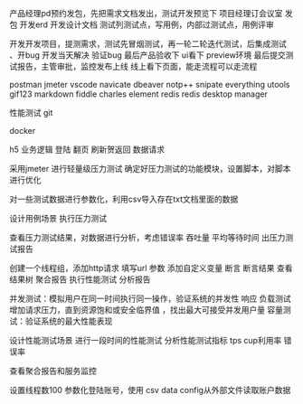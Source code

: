 产品经理pd预约发包，先把需求文档发出，测试开发预览下
项目经理订会议室 发包
开发erd 开发设计文档
测试列测试点，写用例，内部过测试点，用例评审

开发开发项目，提测需求，测试先冒烟测试，再一轮二轮迭代测试，后集成测试
、开bug 开发当天解决 验证bug 
最后产品验收下 ui看下  preview环境
最后提交测试报告，主管审批，监控发布上线
线上看下页面，能走流程可以走流程



postman jmeter  vscode
navicate dbeaver
notp++  snipate everything
utools gif123 markdown 
fiddle charles
element redis redis desktop manager


性能测试
git

docker


h5 业务逻辑   登陆 翻页  刷新贺返回 数据请求

采用jmeter 进行轻量级压力测试
确定好压力测试的功能模块，设置脚本，对脚本进行优化

对一些测试数据进行参数化，利用csv导入存在txt文档里面的数据

设计用例场景
执行压力测试

查看压力测试结果，对数据进行分析，考虑错误率 吞吐量 平均等待时间
出压力测试报告


创建一个线程组，添加http请求 填写url 参数 添加自定义变量  断言 断言结果  查看结果树  聚合报告 执行性能测试  分析报告


并发测试：模拟用户在同一时间执行同一操作，验证系统的并发性
响应 
负载测试  增加请求压力，直到资源饱和或安全临界值 ，找出最大可接受并发用户量
容量测试：验证系统的最大性能表现

设计性能测试场景
进行一段时间的性能测试
分析性能测试指标 tps cup利用率 错误率


查看聚合报告和服务监控

设置线程数100 参数化登陆账号，使用 csv data config从外部文件读取账户数据




